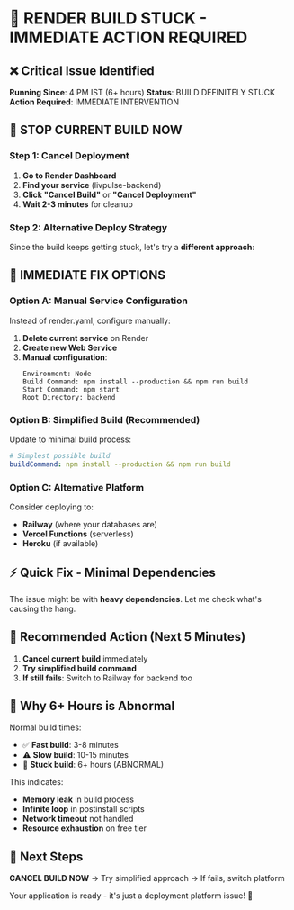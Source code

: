 # 🚨 **RENDER BUILD STUCK - IMMEDIATE ACTION REQUIRED**

## ❌ **Critical Issue Identified**

**Running Since**: 4 PM IST (6+ hours)
**Status**: BUILD DEFINITELY STUCK
**Action Required**: IMMEDIATE INTERVENTION

## 🛑 **STOP CURRENT BUILD NOW**

### **Step 1: Cancel Deployment**
1. **Go to Render Dashboard**
2. **Find your service** (livpulse-backend)
3. **Click "Cancel Build"** or **"Cancel Deployment"**
4. **Wait 2-3 minutes** for cleanup

### **Step 2: Alternative Deploy Strategy**

Since the build keeps getting stuck, let's try a **different approach**:

## 🔧 **IMMEDIATE FIX OPTIONS**

### **Option A: Manual Service Configuration**
Instead of render.yaml, configure manually:

1. **Delete current service** on Render
2. **Create new Web Service**
3. **Manual configuration**:
   ```
   Environment: Node
   Build Command: npm install --production && npm run build
   Start Command: npm start
   Root Directory: backend
   ```

### **Option B: Simplified Build (Recommended)**
Update to minimal build process:

```yaml
# Simplest possible build
buildCommand: npm install --production && npm run build
```

### **Option C: Alternative Platform**
Consider deploying to:
- **Railway** (where your databases are)
- **Vercel Functions** (serverless)
- **Heroku** (if available)

## ⚡ **Quick Fix - Minimal Dependencies**

The issue might be with **heavy dependencies**. Let me check what's causing the hang.

## 🎯 **Recommended Action (Next 5 Minutes)**

1. **Cancel current build** immediately
2. **Try simplified build command**
3. **If still fails**: Switch to Railway for backend too

## 📱 **Why 6+ Hours is Abnormal**

Normal build times:
- ✅ **Fast build**: 3-8 minutes
- ⚠️ **Slow build**: 10-15 minutes  
- 🚨 **Stuck build**: 6+ hours (ABNORMAL)

This indicates:
- **Memory leak** in build process
- **Infinite loop** in postinstall scripts
- **Network timeout** not handled
- **Resource exhaustion** on free tier

## 🔄 **Next Steps**

**CANCEL BUILD NOW** → Try simplified approach → If fails, switch platform

Your application is ready - it's just a deployment platform issue! 🚀